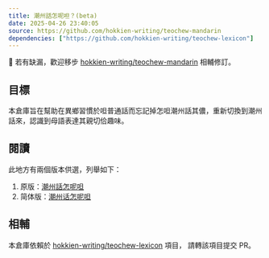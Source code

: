 ```yaml
---
title: 潮州話怎呢呾？(beta)
date: 2025-04-26 23:40:05
source: https://github.com/hokkien-writing/teochew-mandarin
dependencies: ["https://github.com/hokkien-writing/teochew-lexicon"]
---
```


📌 若有缺漏，歡迎移步 [hokkien-writing/teochew-mandarin](https://github.com/hokkien-writing/teochew-mandarin) 相輔修訂。

    
## 目標

本倉庫旨在幫助在異鄉習慣於呾普通話而忘記掉怎呾潮州話其儂，重新切換到潮州話來，認識到母語表達其親切佮趣味。

## 閱讀

此地方有兩個版本供選，列舉如下：
1. 原版：[潮州話怎呢呾](https://github.com/hokkien-writing/teochew-mandarin/raw/master/潮州話怎呢呾.md) 
2. 简体版：[潮州话怎呢呾](https://github.com/hokkien-writing/teochew-mandarin/raw/master/潮州话怎呢呾.md)

## 相輔

本倉庫依賴於 [hokkien-writing/teochew-lexicon](https://github.com/hokkien-writing/teochew-lexicon) 項目， 請轉該項目提交 PR。
